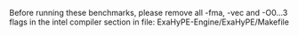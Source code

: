 Before running these benchmarks, please remove all 
-fma, -vec and -O0...3
flags in the intel compiler section in file:
ExaHyPE-Engine/ExaHyPE/Makefile

